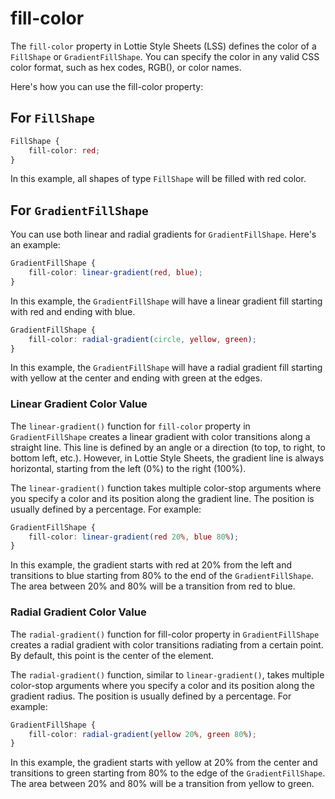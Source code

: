 # fill-color

The `fill-color` property in Lottie Style Sheets (LSS) defines the color of a `FillShape` or `GradientFillShape`. You can specify the color in any valid CSS color format, such as hex codes, RGB(), or color names.

Here's how you can use the fill-color property:

## For `FillShape`

```css
FillShape {
    fill-color: red;
}
```
In this example, all shapes of type `FillShape` will be filled with red color.

## For `GradientFillShape`

You can use both linear and radial gradients for `GradientFillShape`. Here's an example:

```css
GradientFillShape {
    fill-color: linear-gradient(red, blue);
}
```
In this example, the `GradientFillShape` will have a linear gradient fill starting with red and ending with blue.

```css
GradientFillShape {
    fill-color: radial-gradient(circle, yellow, green);
}
```
In this example, the `GradientFillShape` will have a radial gradient fill starting with yellow at the center and ending with green at the edges.


### Linear Gradient Color Value

The `linear-gradient()` function for `fill-color` property in `GradientFillShape` creates a linear gradient with color transitions along a straight line. This line is defined by an angle or a direction (to top, to right, to bottom left, etc.). However, in Lottie Style Sheets, the gradient line is always horizontal, starting from the left (0%) to the right (100%).

The `linear-gradient()` function takes multiple color-stop arguments where you specify a color and its position along the gradient line. The position is usually defined by a percentage. For example:

```css
GradientFillShape {
    fill-color: linear-gradient(red 20%, blue 80%);
}
```

In this example, the gradient starts with red at 20% from the left and transitions to blue starting from 80% to the end of the `GradientFillShape`. The area between 20% and 80% will be a transition from red to blue.


### Radial Gradient Color Value

The `radial-gradient()` function for fill-color property in `GradientFillShape` creates a radial gradient with color transitions radiating from a certain point. By default, this point is the center of the element.

The `radial-gradient()` function, similar to `linear-gradient()`, takes multiple color-stop arguments where you specify a color and its position along the gradient radius. The position is usually defined by a percentage. For example:


```css
GradientFillShape {
    fill-color: radial-gradient(yellow 20%, green 80%);
}
```

In this example, the gradient starts with yellow at 20% from the center and transitions to green starting from 80% to the edge of the `GradientFillShape`. The area between 20% and 80% will be a transition from yellow to green.